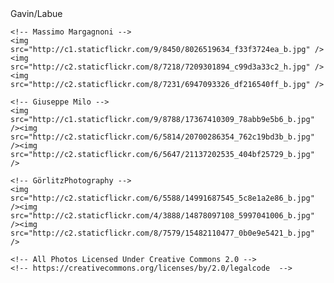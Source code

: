 <!DOCTYPE html>
<html>

<head>
    <title>Photo Blog</title>
    <link rel="stylesheet" href="photos.css" />
</head>

<body>
    <!-- PUT YOUR NAME HERE! -->
    <nav>Gavin/Labue</nav>

    <!-- Massimo Margagnoni -->
    <img src="http://c1.staticflickr.com/9/8450/8026519634_f33f3724ea_b.jpg" /><img src="http://c2.staticflickr.com/8/7218/7209301894_c99d3a33c2_h.jpg" /><img src="http://c2.staticflickr.com/8/7231/6947093326_df216540ff_b.jpg" />

    <!-- Giuseppe Milo -->
    <img src="http://c1.staticflickr.com/9/8788/17367410309_78abb9e5b6_b.jpg" /><img src="http://c2.staticflickr.com/6/5814/20700286354_762c19bd3b_b.jpg" /><img src="http://c2.staticflickr.com/6/5647/21137202535_404bf25729_b.jpg" />

    <!-- GörlitzPhotography -->
    <img src="http://c2.staticflickr.com/6/5588/14991687545_5c8e1a2e86_b.jpg" /><img src="http://c2.staticflickr.com/4/3888/14878097108_5997041006_b.jpg" /><img src="http://c2.staticflickr.com/8/7579/15482110477_0b0e9e5421_b.jpg" />

    <!-- All Photos Licensed Under Creative Commons 2.0 -->
    <!-- https://creativecommons.org/licenses/by/2.0/legalcode  -->
</body>

</html>
